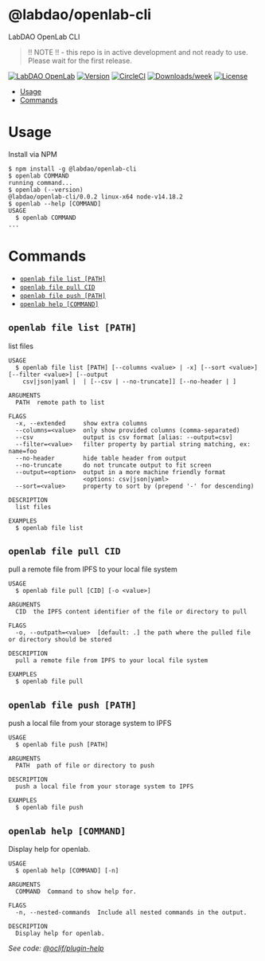 @labdao/openlab-cli
=================

LabDAO OpenLab CLI

> !! NOTE !! - this repo is in active development and not ready to use. Please wait for the first release.

[![LabDAO OpenLab](https://img.shields.io/badge/LabDAO-OpenLab-39bfad.svg)](https://labdao.com)
[![Version](https://img.shields.io/npm/v/labdao/openlab-cli)](https://npmjs.org/package/labdao/openlab-cli)
[![CircleCI](https://circleci.com/gh/labDAO/openlab-CLI/tree/main.svg?style=shield)](https://circleci.com/gh/labDAO/openlab-CLI/tree/main)
[![Downloads/week](https://img.shields.io/npm/dw/labdao/openlab-cli.svg)](https://npmjs.org/package/labdao/openlab-cli)
[![License](https://img.shields.io/npm/l/labdao/openlab-cli.svg)](https://github.com/labdao/openlab-cli/blob/main/package.json)

<!-- toc -->
* [Usage](#usage)
* [Commands](#commands)
<!-- tocstop -->

# Usage
Install via NPM
<!-- usage -->
```sh-session
$ npm install -g @labdao/openlab-cli
$ openlab COMMAND
running command...
$ openlab (--version)
@labdao/openlab-cli/0.0.2 linux-x64 node-v14.18.2
$ openlab --help [COMMAND]
USAGE
  $ openlab COMMAND
...
```
<!-- usagestop -->
# Commands
<!-- commands -->
* [`openlab file list [PATH]`](#openlab-file-list-path)
* [`openlab file pull CID`](#openlab-file-pull-cid)
* [`openlab file push [PATH]`](#openlab-file-push-path)
* [`openlab help [COMMAND]`](#openlab-help-command)

## `openlab file list [PATH]`

list files

```
USAGE
  $ openlab file list [PATH] [--columns <value> | -x] [--sort <value>] [--filter <value>] [--output
    csv|json|yaml |  | [--csv | --no-truncate]] [--no-header | ]

ARGUMENTS
  PATH  remote path to list

FLAGS
  -x, --extended     show extra columns
  --columns=<value>  only show provided columns (comma-separated)
  --csv              output is csv format [alias: --output=csv]
  --filter=<value>   filter property by partial string matching, ex: name=foo
  --no-header        hide table header from output
  --no-truncate      do not truncate output to fit screen
  --output=<option>  output in a more machine friendly format
                     <options: csv|json|yaml>
  --sort=<value>     property to sort by (prepend '-' for descending)

DESCRIPTION
  list files

EXAMPLES
  $ openlab file list
```

## `openlab file pull CID`

pull a remote file from IPFS to your local file system

```
USAGE
  $ openlab file pull [CID] [-o <value>]

ARGUMENTS
  CID  the IPFS content identifier of the file or directory to pull

FLAGS
  -o, --outpath=<value>  [default: .] the path where the pulled file or directory should be stored

DESCRIPTION
  pull a remote file from IPFS to your local file system

EXAMPLES
  $ openlab file pull
```

## `openlab file push [PATH]`

push a local file from your storage system to IPFS

```
USAGE
  $ openlab file push [PATH]

ARGUMENTS
  PATH  path of file or directory to push

DESCRIPTION
  push a local file from your storage system to IPFS

EXAMPLES
  $ openlab file push
```

## `openlab help [COMMAND]`

Display help for openlab.

```
USAGE
  $ openlab help [COMMAND] [-n]

ARGUMENTS
  COMMAND  Command to show help for.

FLAGS
  -n, --nested-commands  Include all nested commands in the output.

DESCRIPTION
  Display help for openlab.
```

_See code: [@oclif/plugin-help](https://github.com/oclif/plugin-help/blob/v5.1.11/src/commands/help.ts)_
<!-- commandsstop -->
